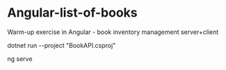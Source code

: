 # Angular-list-of-books
Warm-up exercise in Angular - book inventory management server+client


dotnet run --project "BookAPI.csproj"

ng serve



